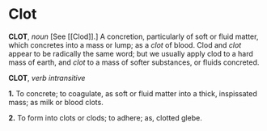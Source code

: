# Clot

**CLOT**, _noun_ \[See [[Clod]].\] A concretion, particularly of soft or fluid matter, which concretes into a mass or lump; as a _clot_ of blood. Clod and _clot_ appear to be radically the same word; but we usually apply clod to a hard mass of earth, and _clot_ to a mass of softer substances, or fluids concreted.

**CLOT**, _verb intransitive_

**1.** To concrete; to coagulate, as soft or fluid matter into a thick, inspissated mass; as milk or blood clots.

**2.** To form into clots or clods; to adhere; as, clotted glebe.